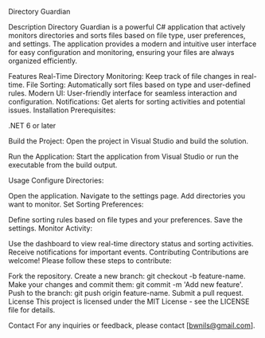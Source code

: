 ﻿Directory Guardian

Description
Directory Guardian is a powerful C# application that actively monitors directories and sorts files based on file type, user preferences, and settings. The application provides a modern and intuitive user interface for easy configuration and monitoring, ensuring your files are always organized efficiently.

Features
Real-Time Directory Monitoring: Keep track of file changes in real-time.
File Sorting: Automatically sort files based on type and user-defined rules.
Modern UI: User-friendly interface for seamless interaction and configuration.
Notifications: Get alerts for sorting activities and potential issues.
Installation
Prerequisites:

.NET 6 or later

Build the Project:
Open the project in Visual Studio and build the solution.

Run the Application:
Start the application from Visual Studio or run the executable from the build output.

Usage
Configure Directories:

Open the application.
Navigate to the settings page.
Add directories you want to monitor.
Set Sorting Preferences:

Define sorting rules based on file types and your preferences.
Save the settings.
Monitor Activity:

Use the dashboard to view real-time directory status and sorting activities.
Receive notifications for important events.
Contributing
Contributions are welcome! Please follow these steps to contribute:

Fork the repository.
Create a new branch: git checkout -b feature-name.
Make your changes and commit them: git commit -m 'Add new feature'.
Push to the branch: git push origin feature-name.
Submit a pull request.
License
This project is licensed under the MIT License - see the LICENSE file for details.

Contact
For any inquiries or feedback, please contact [bwnils@gmail.com].